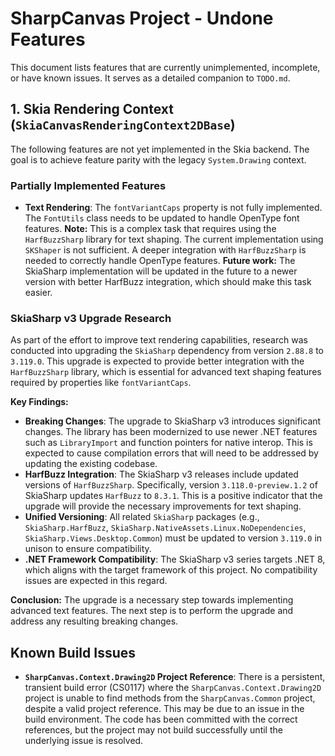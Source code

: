 # SharpCanvas Project - Undone Features

This document lists features that are currently unimplemented, incomplete, or have known issues. It serves as a detailed companion to `TODO.md`.

## 1. Skia Rendering Context (`SkiaCanvasRenderingContext2DBase`)
The following features are not yet implemented in the Skia backend. The goal is to achieve feature parity with the legacy `System.Drawing` context.

### Partially Implemented Features
- **Text Rendering**: The `fontVariantCaps` property is not fully implemented. The `FontUtils` class needs to be updated to handle OpenType font features. **Note:** This is a complex task that requires using the `HarfBuzzSharp` library for text shaping. The current implementation using `SKShaper` is not sufficient. A deeper integration with `HarfBuzzSharp` is needed to correctly handle OpenType features. **Future work:** The SkiaSharp implementation will be updated in the future to a newer version with better HarfBuzz integration, which should make this task easier.

### SkiaSharp v3 Upgrade Research
As part of the effort to improve text rendering capabilities, research was conducted into upgrading the `SkiaSharp` dependency from version `2.88.8` to `3.119.0`. This upgrade is expected to provide better integration with the `HarfBuzzSharp` library, which is essential for advanced text shaping features required by properties like `fontVariantCaps`.

**Key Findings:**

- **Breaking Changes**: The upgrade to SkiaSharp v3 introduces significant changes. The library has been modernized to use newer .NET features such as `LibraryImport` and function pointers for native interop. This is expected to cause compilation errors that will need to be addressed by updating the existing codebase.
- **HarfBuzz Integration**: The SkiaSharp v3 releases include updated versions of `HarfBuzzSharp`. Specifically, version `3.118.0-preview.1.2` of SkiaSharp updates `HarfBuzz` to `8.3.1`. This is a positive indicator that the upgrade will provide the necessary improvements for text shaping.
- **Unified Versioning**: All related `SkiaSharp` packages (e.g., `SkiaSharp.HarfBuzz`, `SkiaSharp.NativeAssets.Linux.NoDependencies`, `SkiaSharp.Views.Desktop.Common`) must be updated to version `3.119.0` in unison to ensure compatibility.
- **.NET Framework Compatibility**: The SkiaSharp v3 series targets .NET 8, which aligns with the target framework of this project. No compatibility issues are expected in this regard.

**Conclusion:**
The upgrade is a necessary step towards implementing advanced text features. The next step is to perform the upgrade and address any resulting breaking changes.

## Known Build Issues
- **`SharpCanvas.Context.Drawing2D` Project Reference**: There is a persistent, transient build error (CS0117) where the `SharpCanvas.Context.Drawing2D` project is unable to find methods from the `SharpCanvas.Common` project, despite a valid project reference. This may be due to an issue in the build environment. The code has been committed with the correct references, but the project may not build successfully until the underlying issue is resolved.

